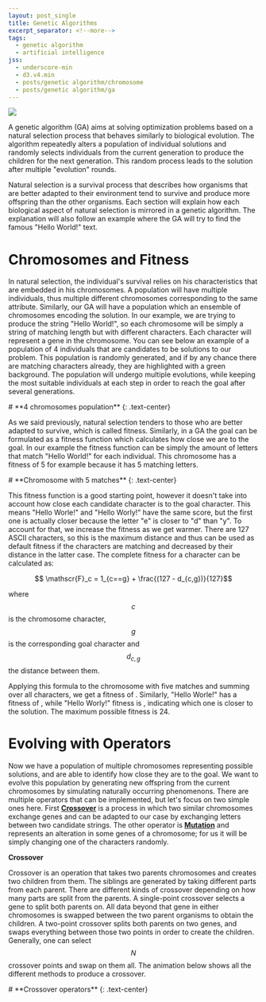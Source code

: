 ```yaml
---
layout: post_single
title: Genetic Algorithms
excerpt_separator: <!--more-->
tags:
  - genetic algorithm
  - artificial intelligence
jss:
  - underscore-min
  - d3.v4.min
  - posts/genetic algorithm/chromosome
  - posts/genetic algorithm/ga
---
```

<div class="post-media margBSmall" markdown="1">
  <img class="img-responsive center-block" src="{{base}}/img/blog/genetic algorithm/main-image.jpg"/>
</div>

A genetic algorithm (GA) aims at solving optimization problems based on a natural selection process that behaves similarly to biological evolution. The algorithm repeatedly alters a population of individual solutions and randomly selects individuals from the current generation to produce the children for the next generation. This random process leads to the solution after multiple "evolution" rounds.

Natural selection is a survival process that describes how organisms that are better adapted to their environment tend to survive and produce more offspring than the other organisms. Each section will explain how each biological aspect of natural selection is mirrored in a genetic algorithm. The explanation will also follow an example where the GA will try to find the famous "Hello World!" text.

<!--more-->

# **Chromosomes and Fitness**

In natural selection, the individual's survival relies on his characteristics that are embedded in his chromosomes. A population will have multiple individuals, thus multiple different chromosomes corresponding to the same attribute. Similarly, our GA will have a population which an ensemble of chromosomes encoding the solution. In our example, we are trying to produce the string "Hello World!", so each chromosome will be simply a string of matching length but with different characters. Each character will represent a gene in the chromosome. You can see below an example of a population of 4 individuals that are candidates to be solutions to our problem. This population is randomly generated, and if by any chance there are matching characters already, they are highlighted with a green background. The population will undergo multiple evolutions, while keeping the most suitable individuals at each step in order to reach the goal after several generations.

<div id="population-example"></div>
# **4 chromosomes population**
{: .text-center}

As we said previously, natural selection tenders to those who are better adapted to survive, which is called fitness. Similarly, in a GA the goal can be formulated as a fitness function which calculates how close we are to the goal. In our example the fitness function can be simply the amount of letters that match "Hello World!" for each individual. This chromosome has a fitness of 5 for example because it has 5 matching letters.

<div id="matching-five-example"></div>
# **Chromosome with 5 matches**
{: .text-center}

This fitness function is a good starting point, however it doesn't take into account how close each candidate character is to the goal character. This means "Hello Worle!" and "Hello Worly!" have the same score, but the first one is actually closer because the letter "e" is closer to "d" than "y". To account for that, we increase the fitness as we get warmer. There are 127 ASCII characters, so this is the maximum distance and thus can be used as default fitness if the characters are matching and decreased by their distance in the latter case. The complete fitness for a character can be calculated as:

$$ \mathscr{F}_c = 1_{c==g} + \frac{(127 - d_{c,g})}{127}$$

where $$ c $$ is the chromosome character, $$ g $$ is the corresponding goal character and $$ d_{c, g} $$ the distance between them.

Applying this formula to the chromosome with five matches and summing over all characters, we get a fitness of <span id="matching-five-fitness"></span>. Similarly, "Hello Worle!" has a fitness of <span id="worle-fitness"></span>, while "Hello Worly!" fitness is <span id="worly-fitness"></span>, indicating which one is closer to the solution. The maximum possible fitness is 24.

# **Evolving with Operators**

Now we have a population of multiple chromosomes representing possible solutions, and are able to identify how close they are to the goal. We want to evolve this population by generating new offspring from the current chromosomes by simulating naturally occurring phenomenons. There are multiple operators that can be implemented, but let's focus on two simple ones here. First **[Crossover](https://en.wikipedia.org/wiki/Chromosomal_crossover)** is a process in which two similar chromosomes exchange genes and can be adapted to our case by exchanging letters between two candidate strings. The other operator is **[Mutation](https://en.wikipedia.org/wiki/Mutation)** and represents an alteration in some genes of a chromosome; for us it will be simply changing one of the characters randomly.

**Crossover**

Crossover is an operation that takes two parents chromosomes and creates two children from them. The siblings are generated by taking different parts from each parent. There are different kinds of crossover depending on how many parts are split from the parents. A single-point crossover selects a gene to split both parents on. All data beyond that gene in either chromosomes is swapped between the two parent organisms to obtain the children. A two-point crossover splits both parents on two genes, and swaps everything between those two points in order to create the children. Generally, one can select $$ N $$ crossover points and swap on them all. The animation below shows all the different methods to produce a crossover.

<div id="crossover-example"></div>
# **Crossover operators**
{: .text-center}
